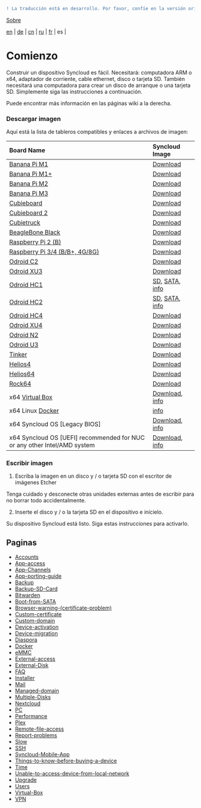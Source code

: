 ```diff
! La traducción está en desarrollo. Por favor, confíe en la versión original en inglés. 
```

[Sobre](https://github.com/syncloud/docs)

[en](https://github.com/syncloud/platform/wiki) | 
[de](https://github.com/syncloud/docs/blob/master/de/index.md) | 
[cn](https://github.com/syncloud/docs/blob/master/cn/index.md) | 
[ru](https://github.com/syncloud/docs/blob/master/ru/index.md) | 
[fr](https://github.com/syncloud/docs/blob/master/fr/index.md) | 
es | 

# Comienzo

Construir un dispositivo Syncloud es fácil. Necesitará: computadora ARM o x64, adaptador de corriente, cable ethernet, disco o tarjeta SD. También necesitará una computadora para crear un disco de arranque o una tarjeta SD. Simplemente siga las instrucciones a continuación.

Puede encontrar más información en las páginas wiki a la derecha.

### Descargar imagen

Aquí está la lista de tableros compatibles y enlaces a archivos de imagen: 


|Board Name|Syncloud Image|
|:---|:---|
|[Banana Pi M1](https://www.banana-pi.org/)|[Download](https://github.com/syncloud/platform/releases/download/21.10/syncloud-bananapim1-21.10.img.xz)|
|[Banana Pi M1+](https://www.banana-pi.org/)|[Download](https://github.com/syncloud/platform/releases/download/21.10/syncloud-bananapim1-21.10.img.xz)|
|[Banana Pi M2](https://www.banana-pi.org/)|[Download](https://github.com/syncloud/platform/releases/download/21.10/syncloud-bananapim2-21.10.img.xz)|
|[Banana Pi M3](https://www.banana-pi.org/)|[Download](https://github.com/syncloud/platform/releases/download/21.10/syncloud-bananapim3-21.10.img.xz)|
|[Cubieboard](cubieboard.org)|[Download](https://github.com/syncloud/platform/releases/download/21.10/syncloud-cubieboard-21.10.img.xz)|
|[Cubieboard 2](cubieboard.org)|[Download](https://github.com/syncloud/platform/releases/download/21.10/syncloud-cubieboard2-21.10.img.xz)|
|[Cubietruck](cubieboard.org)|[Download](https://github.com/syncloud/platform/releases/download/21.10/syncloud-cubietruck-21.10.img.xz)|
|[BeagleBone Black](http://beagleboard.org/Products/BeagleBone+Black)|[Download](https://github.com/syncloud/platform/releases/download/21.10/syncloud-beagleboneblack-21.10.img.xz)|
|[Raspberry Pi 2 (B)](http://www.raspberrypi.org/)|[Download](https://github.com/syncloud/platform/releases/download/21.10/syncloud-beagleboneblack-21.10.img.xz)|
|[Raspberry Pi 3/4 (B/B+, 4G/8G)](http://www.raspberrypi.org/)|[Download](https://github.com/syncloud/platform/releases/download/21.10/syncloud-raspberrypi-21.10.img.xz)|
|[Odroid C2](https://www.hardkernel.com/shop/odroid-c2)|[Download](https://github.com/syncloud/platform/releases/download/21.10/syncloud-odroid-c2-21.10.img.xz)|
|[Odroid XU3](https://www.hardkernel.com/shop/odroid-xu3)|[Download](https://github.com/syncloud/platform/releases/download/21.10/syncloud-odroid-xu3and4-21.10.img.xz)|
|[Odroid HC1](https://www.hardkernel.com/shop/odroid-hc1-home-cloud-one)|[SD](https://github.com/syncloud/platform/releases/download/21.10/syncloud-odroid-xu3and4-sd-21.10.img.xz), [SATA](https://github.com/syncloud/platform/releases/download/21.10/syncloud-odroid-xu3and4-21.10.img.xz), [info](https://github.com/syncloud/docs/blob/master/es/content/Boot-from-SATA.md)|
|[Odroid HC2](https://www.hardkernel.com/shop/odroid-hc2-home-cloud-two)|[SD](https://github.com/syncloud/platform/releases/download/21.10/syncloud-odroid-xu3and4-sd-21.10.img.xz), [SATA](https://github.com/syncloud/platform/releases/download/21.10/syncloud-odroid-xu3and4-21.10.img.xz), [info](https://github.com/syncloud/docs/blob/master/es/content/Boot-from-SATA.md)|
|[Odroid HC4](https://www.hardkernel.com/shop/odroid-hc4)|[Download](https://github.com/syncloud/platform/releases/download/21.10/syncloud-odroid-hc4-21.10.img.xz)|
|[Odroid XU4](https://www.hardkernel.com/shop/odroid-xu4-special-price)|[Download](https://github.com/syncloud/platform/releases/download/21.10/syncloud-odroid-xu3and4-21.10.img.xz)|
|[Odroid N2](https://www.hardkernel.com/shop/odroid-n2-with-4gbyte-ram)|[Download](https://github.com/syncloud/platform/releases/download/21.10/syncloud-odroid-n2-21.10.img.xz)|
|[Odroid U3](https://www.hardkernel.com/shop/odroid-u3)|[Download](https://github.com/syncloud/platform/releases/download/21.10/syncloud-odroid-u3-21.10.img.xz)|
|[Tinker](https://www.asus.com/uk/Single-Board-Computer/Tinker-Board)|[Download](https://github.com/syncloud/platform/releases/download/21.10/syncloud-tinker-21.10.img.xz)|
|[Helios4](http://kobol.io/helios4)|[Download](https://github.com/syncloud/platform/releases/download/21.10/syncloud-helios4-21.10.img.xz)|
|[Helios64](http://kobol.io/helios64)|[Download](https://github.com/syncloud/platform/releases/download/21.10/syncloud-helios64-21.10.img.xz)|
|[Rock64](https://www.pine64.org/)|[Download](https://github.com/syncloud/platform/releases/download/21.10/syncloud-rock64-21.10.img.xz)|
|x64 [Virtual Box](https://www.virtualbox.org/wiki/Downloads)|[Download](https://github.com/syncloud/platform/releases/download/21.10/syncloud-amd64-21.10.vdi.xz), [info](https://github.com/syncloud/docs/blob/master/es/content/Virtual-Box.md)|
|x64 Linux [Docker](https://www.docker.com/)|[info](https://github.com/syncloud/docs/blob/master/es/content/Docker.md)|
|x64 Syncloud OS [Legacy BIOS]|[Download](https://github.com/syncloud/platform/releases/download/21.10/syncloud-amd64-21.10.img.xz), [info](https://github.com/syncloud/docs/blob/master/es/content/PC.md)|
|x64 Syncloud OS [UEFI] recommended for NUC or any other Intel/AMD system|[Download](https://github.com/syncloud/platform/releases/download/21.10/syncloud-amd64-uefi-21.10.img.xz), [info](https://github.com/syncloud/docs/blob/master/es/content/PC.md)|

### Escribir imagen

1. Escriba la imagen en un disco y / o tarjeta SD con el escritor de imágenes Etcher

Tenga cuidado y desconecte otras unidades externas antes de escribir para no borrar todo accidentalmente.

2. Inserte el disco y / o la tarjeta SD en el dispositivo e inícielo.

Su dispositivo Syncloud está listo. Siga estas instrucciones para activarlo.

## Paginas

* [Accounts](https://github.com/syncloud/docs/blob/master/es/content/Accounts.md)
* [App-access](https://github.com/syncloud/docs/blob/master/es/content/App-access.md)
* [App-Channels](https://github.com/syncloud/docs/blob/master/es/content/App-Channels.md)
* [App-porting-guide](https://github.com/syncloud/docs/blob/master/es/content/App-porting-guide.md)
* [Backup](https://github.com/syncloud/docs/blob/master/es/content/Backup.md)
* [Backup-SD-Card](https://github.com/syncloud/docs/blob/master/es/content/Backup-SD-Card.md)
* [Bitwarden](https://github.com/syncloud/docs/blob/master/es/content/Bitwarden.md)
* [Boot-from-SATA](https://github.com/syncloud/docs/blob/master/es/content/Boot-from-SATA.md)
* [Browser-warning-(certificate-problem)](https://github.com/syncloud/docs/blob/master/es/content/Browser-warning-(certificate-problem).md)
* [Custom-certificate](https://github.com/syncloud/docs/blob/master/es/content/Custom-certificate.md)
* [Custom-domain](https://github.com/syncloud/docs/blob/master/es/content/Custom-domain.md)
* [Device-activation](https://github.com/syncloud/docs/blob/master/es/content/Device-activation.md)
* [Device-migration](https://github.com/syncloud/docs/blob/master/es/content/Device-migration.md)
* [Diaspora](https://github.com/syncloud/docs/blob/master/es/content/Diaspora.md)
* [Docker](https://github.com/syncloud/docs/blob/master/es/content/Docker.md)
* [eMMC](https://github.com/syncloud/docs/blob/master/es/content/eMMC.md)
* [External-access](https://github.com/syncloud/docs/blob/master/es/content/External-access.md)
* [External-Disk](https://github.com/syncloud/docs/blob/master/es/content/External-Disk.md)
* [FAQ](https://github.com/syncloud/docs/blob/master/es/content/FAQ.md)
* [Installer](https://github.com/syncloud/docs/blob/master/es/content/Installer.md)
* [Mail](https://github.com/syncloud/docs/blob/master/es/content/Mail.md)
* [Managed-domain](https://github.com/syncloud/docs/blob/master/es/content/Managed-domain.md)
* [Multiple-Disks](https://github.com/syncloud/docs/blob/master/es/content/Multiple-Disks.md)
* [Nextcloud](https://github.com/syncloud/docs/blob/master/es/content/Nextcloud.md)
* [PC](https://github.com/syncloud/docs/blob/master/es/content/PC.md)
* [Performance](https://github.com/syncloud/docs/blob/master/es/content/Performance.md)
* [Plex](https://github.com/syncloud/docs/blob/master/es/content/Plex.md)
* [Remote-file-access](https://github.com/syncloud/docs/blob/master/es/content/Remote-file-access.md)
* [Report-problems](https://github.com/syncloud/docs/blob/master/es/content/Report-problems.md)
* [Slow](https://github.com/syncloud/docs/blob/master/es/content/Slow.md)
* [SSH](https://github.com/syncloud/docs/blob/master/es/content/SSH.md)
* [Syncloud-Mobile-App](https://github.com/syncloud/docs/blob/master/es/content/Syncloud-Mobile-App.md)
* [Things-to-know-before-buying-a-device](https://github.com/syncloud/docs/blob/master/es/content/Things-to-know-before-buying-a-device.md)
* [Time](https://github.com/syncloud/docs/blob/master/es/content/Time.md)
* [Unable-to-access-device-from-local-network](https://github.com/syncloud/docs/blob/master/es/content/Unable-to-access-device-from-local-network.md)
* [Upgrade](https://github.com/syncloud/docs/blob/master/es/content/Upgrade.md)
* [Users](https://github.com/syncloud/docs/blob/master/es/content/Users.md)
* [Virtual-Box](https://github.com/syncloud/docs/blob/master/es/content/Virtual-Box.md)
* [VPN](https://github.com/syncloud/docs/blob/master/es/content/VPN.md)
